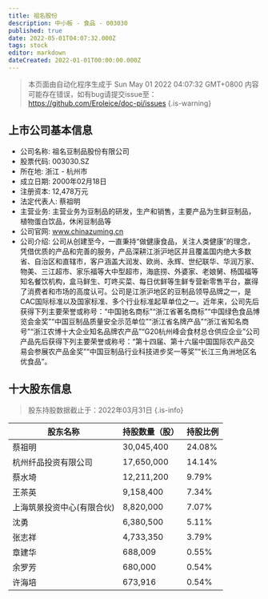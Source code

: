 ```yaml
---
title: 祖名股份
description: 中小板 - 食品 - 003030
published: true
date: 2022-05-01T04:07:32.000Z
tags: stock
editor: markdown
dateCreated: 2022-01-01T00:00:00.000Z
---
```


> 本页面由自动化程序生成于 Sun May 01 2022 04:07:32 GMT+0800
> 内容可能存在错误，如有bug请提交issue至：https://github.com/Eroleice/doc-pi/issues
{.is-warning}

## 上市公司基本信息
- 公司名称: 祖名豆制品股份有限公司
- 股票代码: 003030.SZ
- 所在地: 浙江 - 杭州市
- 成立日期: 2000年02月18日
- 注册资本: 12,478万元
- 法定代表人: 蔡祖明
- 主营业务: 主营业务为豆制品的研发，生产和销售，主要产品为生鲜豆制品，植物蛋白饮品，休闲豆制品等
- 公司官网: www.chinazuming.cn
- 公司介绍: 公司从创建至今，一直秉持“做健康食品，关注人类健康”的理念，凭借优质的产品和完善的服务，产品深耕江浙沪地区并且覆盖国内绝大多数省、自治区和直辖市，客户涵盖大润发、欧尚、永辉、世纪联华、华润万家、物美、三江超市、家乐福等大中型超市，海底捞、外婆家、老娘舅、杨国福等知名餐饮机构，盒马鲜生、叮咚买菜、每日优鲜等生鲜专营新零售平台，赢得了消费者和市场的高度认可。公司是江浙沪地区的豆制品领导品牌之一，是CAC国际标准以及国家标准、多个行业标准起草单位之一。近年来，公司先后获得下列主要荣誉或称号：“中国驰名商标”“浙江省著名商标”“中国绿色食品博览会金奖”“中国豆制品质量安全示范单位”“浙江省名牌产品”“浙江省知名商号”“浙江农博十大企业知名品牌农产品”“G20杭州峰会食材总仓供应企业”公司产品先后获得下列主要荣誉或称号：“第十四届、第十六届中国国际农产品交易会参展农产品金奖”“中国豆制品行业科技进步奖一等奖”“长江三角洲地区名优食品”。


## 十大股东信息
> 股东持股数据截止于：2022年03月31日
{.is-info}

| 股东名称 | 持股数量（股） | 持股比例 |
| --- | --- | --- |
| 蔡祖明 | 30,045,400 | 24.08% |
| 杭州纤品投资有限公司 | 17,650,000 | 14.14% |
| 蔡水埼 | 12,211,200 | 9.79% |
| 王茶英 | 9,158,400 | 7.34% |
| 上海筑景投资中心(有限合伙) | 8,820,000 | 7.07% |
| 沈勇 | 6,380,500 | 5.11% |
| 张志祥 | 4,733,350 | 3.79% |
| 章建华 | 688,009 | 0.55% |
| 余罗芳 | 680,000 | 0.54% |
| 许海培 | 673,916 | 0.54% |





